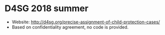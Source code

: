 # D4SG 2018 summer


* Website: http://d4sg.org/precise-assignment-of-child-protection-cases/
* Based on confidentiality agreement, no code is provided.
